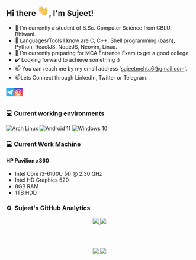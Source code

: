 
<h2>Hi there <img src="https://raw.githubusercontent.com/ABSphreak/ABSphreak/master/gifs/Hi.gif" width="30px" height="30px">, I'm Sujeet!</h2>

- 🌱 I’m currently a student of B.Sc. Computer Science from CBLU, Bhiwani.
- 👀 Languages/Tools I know are C, C++, Shell programming (bash), Python, ReactJS, NodeJS, Neovim, Linux.
- 👀 I’m currently preparing for MCA Entrence Exam to get a good college.
- ✔️ Looking forward to achieve something :)
- 📫 You can reach me by my email address 'sujeetmehta6@gmail.com'.
- 📫Lets Connect through LinkedIn, Twitter or Telegram.

<!-- <a href="https://twitter.com/Sujeet2002"> -->
<!--   <img align="left" alt="Sujeet's Twitter " width="22px" src="https://raw.githubusercontent.com/edent/SuperTinyIcons/master/images/svg/twitter.svg" /> -->
<!-- </a> -->

<a href="https://t.me/MahtoSujeet">
  <img align="left" alt="Sujeet's Telegram" width="22px" src="https://raw.githubusercontent.com/edent/SuperTinyIcons/master/images/svg/telegram.svg" />
</a>
<a href="https://instagram.com/SujeetVibes">
  <img align="left" alt="Sujeet's Instagram" width="22px" src="https://raw.githubusercontent.com/edent/SuperTinyIcons/master/images/svg/instagram.svg" />
</a>
<!-- <a href="https://www.linkedin.com/in/MahtoSujeet"> -->
<!--   <img align="left" alt="Sujeet's LinkedIn" width="22px" src="https://raw.githubusercontent.com/edent/SuperTinyIcons/master/images/svg/linkedin.svg" /> -->
<!-- </a>  -->
<!--   <a href="https://forum.xda-developers.com/member.php?u=8126733"> -->
<!--   <img align="left" alt="My XDA" width="22px" src="https://www.xda-developers.com/public/build/images/favicon-48x48.8f822f21.png" /> -->
<!-- </a> -->

<br><br>

### 💻 Current working environments
[![Arch Linux](https://img.shields.io/badge/Arch%20Linux-1793d1?style=flat-square&logo=arch_linux&logoColor=ffffff)](https://archlinux.org)
[![Android 11](https://img.shields.io/badge/Android%2011-3ddc84?style=flat-square&logo=android&logoColor=ffffff)](https://www.android.com/android-11/)
[![Windows 10](https://img.shields.io/badge/Windows%2010-00adef?style=flat-square&logo=windows&logoColor=ffffff)](https://www.microsoft.com/en-in/software-download/windows10)

### 💻 Current Work Machine
#### HP Pavilion x360
- Intel Core i3-6100U (4) @ 2.30 GHz
- Intel HD Graphics 520
- 8GB RAM
- 1TB HDD

### ⚙️ &nbsp;Sujeet's GitHub Analytics
<p align="center">
<a href="https://github.com/MahtoSujeet">
<img height="180em" src="https://github-readme-stats-eight-theta.vercel.app/api?username=MahtoSujeet&show_icons=true&theme=nightowl&include_all_commits=true&count_private=true"/>
<img height="180em" src="https://github-readme-stats-eight-theta.vercel.app/api/top-langs/?username=MahtoSujeet&layout=compact&langs_count=8&theme=nightowl"/>
</a>
</p>
<br>

<br>
<p align="center">
 <img src="https://komarev.com/ghpvc/?username=MahtoSujeet&style=flat-square"/>
 <img src="https://img.shields.io/badge/dynamic/json?logo=github&label=GitHub+Followers&labelColor=282c34&color=181717&query=%24.data.totalSubs&url=https%3A%2F%2Fapi.spencerwoo.com%2Fsubstats%2F%3Fsource%3Dgithub%26queryKey%3DMahtoSujeet&longCache=true"/>
</p>
